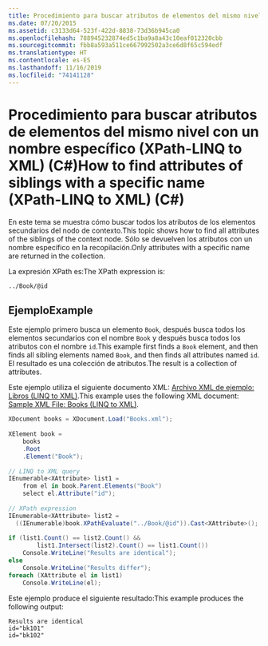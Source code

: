 ```yaml
---
title: Procedimiento para buscar atributos de elementos del mismo nivel con un nombre específico (XPath-LINQ to XML) (C#)
ms.date: 07/20/2015
ms.assetid: c3133d64-523f-422d-8838-73d36b945ca0
ms.openlocfilehash: 788945232874ed5c1ba9a8a43c10eaf012320cbb
ms.sourcegitcommit: fbb8a593a511ce667992502a3ce6d8f65c594edf
ms.translationtype: HT
ms.contentlocale: es-ES
ms.lasthandoff: 11/16/2019
ms.locfileid: "74141128"
---
```

# <a name="how-to-find-attributes-of-siblings-with-a-specific-name-xpath-linq-to-xml-c"></a><span data-ttu-id="a1377-102">Procedimiento para buscar atributos de elementos del mismo nivel con un nombre específico (XPath-LINQ to XML) (C#)</span><span class="sxs-lookup"><span data-stu-id="a1377-102">How to find attributes of siblings with a specific name (XPath-LINQ to XML) (C#)</span></span>
<span data-ttu-id="a1377-103">En este tema se muestra cómo buscar todos los atributos de los elementos secundarios del nodo de contexto.</span><span class="sxs-lookup"><span data-stu-id="a1377-103">This topic shows how to find all attributes of the siblings of the context node.</span></span> <span data-ttu-id="a1377-104">Sólo se devuelven los atributos con un nombre específico en la recopilación.</span><span class="sxs-lookup"><span data-stu-id="a1377-104">Only attributes with a specific name are returned in the collection.</span></span>  
  
 <span data-ttu-id="a1377-105">La expresión XPath es:</span><span class="sxs-lookup"><span data-stu-id="a1377-105">The XPath expression is:</span></span>  
  
 `../Book/@id`  
  
## <a name="example"></a><span data-ttu-id="a1377-106">Ejemplo</span><span class="sxs-lookup"><span data-stu-id="a1377-106">Example</span></span>  
 <span data-ttu-id="a1377-107">Este ejemplo primero busca un elemento `Book`, después busca todos los elementos secundarios con el nombre `Book` y después busca todos los atributos con el nombre `id`.</span><span class="sxs-lookup"><span data-stu-id="a1377-107">This example first finds a `Book` element, and then finds all sibling elements named `Book`, and then finds all attributes named `id`.</span></span> <span data-ttu-id="a1377-108">El resultado es una colección de atributos.</span><span class="sxs-lookup"><span data-stu-id="a1377-108">The result is a collection of attributes.</span></span>  
  
 <span data-ttu-id="a1377-109">Este ejemplo utiliza el siguiente documento XML: [Archivo XML de ejemplo: Libros (LINQ to XML)](./sample-xml-file-books-linq-to-xml.md).</span><span class="sxs-lookup"><span data-stu-id="a1377-109">This example uses the following XML document: [Sample XML File: Books (LINQ to XML)](./sample-xml-file-books-linq-to-xml.md).</span></span>  
  
```csharp  
XDocument books = XDocument.Load("Books.xml");  
  
XElement book =   
    books  
    .Root  
    .Element("Book");  
  
// LINQ to XML query  
IEnumerable<XAttribute> list1 =  
    from el in book.Parent.Elements("Book")  
    select el.Attribute("id");  
  
// XPath expression  
IEnumerable<XAttribute> list2 =  
  ((IEnumerable)book.XPathEvaluate("../Book/@id")).Cast<XAttribute>();  
  
if (list1.Count() == list2.Count() &&  
        list1.Intersect(list2).Count() == list1.Count())  
    Console.WriteLine("Results are identical");  
else  
    Console.WriteLine("Results differ");  
foreach (XAttribute el in list1)  
    Console.WriteLine(el);  
```  
  
 <span data-ttu-id="a1377-110">Este ejemplo produce el siguiente resultado:</span><span class="sxs-lookup"><span data-stu-id="a1377-110">This example produces the following output:</span></span>  
  
```output  
Results are identical  
id="bk101"  
id="bk102"  
```  
  